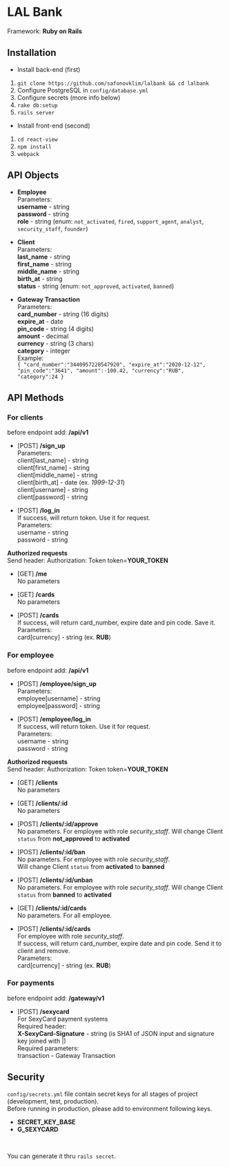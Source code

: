 # LAL Bank

Framework: **Ruby on Rails**

## Installation
* Install back-end (first)
1) `git clone https://github.com/safonovklim/lalbank && cd lalbank`<br>
2) Configure PostgreSQL in `config/database.yml`<br>
3) Configure secrets (more info below)
4) `rake db:setup`<br>
5) `rails server`<br>

* Install front-end (second)
1) `cd react-view`<br>
4) `npm install`<br>
5) `webpack`<br>

## API Objects
* **Employee**<br>
Parameters:<br>
**username** - string<br>
**password** - string<br>
**role** - string (enum: `not_activated`, `fired`, `support_agent`, `analyst`, `security_staff`, `founder`)<br>

* **Client**<br>
Parameters:<br>
**last_name** - string<br>
**first_name** - string<br>
**middle_name** - string<br>
**birth_at** - string<br>
**status** - string (enum: `not_approved`, `activated`, `banned`)<br>

* **Gateway Transaction**<br>
Parameters:<br>
**card_number** - string (16 digits)<br>
**expire_at** - date<br>
**pin_code** - string (4 digits)<br>
**amount** - decimal<br>
**currency** - string (3 chars)<br>
**category** - integer<br>
Example:<br>
`{
    "card_number":"3440957228547920",
    "expire_at":"2020-12-12",
    "pin_code":"3641",
    "amount":-100.42,
    "currency":"RUB",
    "category":24
}`

## API Methods

### For clients
before endpoint add: **/api/v1**
* [POST] **/sign_up**<br>
Parameters:<br>
client[last_name] - string<br>
client[first_name] - string<br>
client[middle_name] - string<br>
client[birth_at] - date (ex. *1999-12-31*)<br>
client[username] - string<br>
client[password] - string<br>

* [POST] **/log_in**<br>
If success, will return token. Use it for request.<br>
Parameters:<br>
username - string<br>
password - string<br>

**Authorized requests**<br>
Send header: Authorization: Token token=**YOUR_TOKEN**

* [GET] **/me**<br>
No parameters

* [GET] **/cards**<br>
No parameters

* [POST] **/cards**<br>
If success, will return card_number, expire date and pin code. Save it.<br>
Parameters:<br>
card[currency] - string (ex. **RUB**)<br>

### For employee
before endpoint add: **/api/v1**

* [POST] **/employee/sign_up**<br>
Parameters:<br>
employee[username] - string<br>
employee[password] - string<br>

* [POST] **/employee/log_in**<br>
If success, will return token. Use it for request.<br>
Parameters:<br>
username - string<br>
password - string<br>

**Authorized requests**<br>
Send header: Authorization: Token token=**YOUR_TOKEN**

* [GET] **/clients**<br>
No parameters

* [GET] **/clients/:id**<br>
No parameters

* [POST] **/clients/:id/approve**<br>
No parameters. For employee with role _security_staff_.
Will change Client `status` from **not_approved** to **activated**

* [POST] **/clients/:id/ban**<br>
No parameters. For employee with role _security_staff_.<br>
Will change Client `status` from **activated** to **banned**

* [POST] **/clients/:id/unban**<br>
No parameters. For employee with role _security_staff_.
Will change Client `status` from **banned** to **activated**

* [GET] **/clients/:id/cards**<br>
No parameters. For all employee.

* [POST] **/clients/:id/cards**<br>
For employee with role _security_staff_.<br>
If success, will return card_number, expire date and pin code. Send it to client and remove.<br>
Parameters:<br>
card[currency] - string (ex. **RUB**)<br>

### For payments
before endpoint add: **/gateway/v1**

* [POST] **/sexycard**<br>
For SexyCard payment systems<br>
Required header:<br>
**X-SexyCard-Signature** - string (is SHA1 of JSON input and signature key joined with |)<br>
Required parameters:<br>
transaction - Gateway Transaction<br>

## Security
`config/secrets.yml` file contain secret keys for all stages of project (development, test, production).<br>
Before running in production, please add to environment following keys.<br>
* **SECRET_KEY_BASE**
* **G_SEXYCARD**
<br>

You can generate it thru `rails secret`.